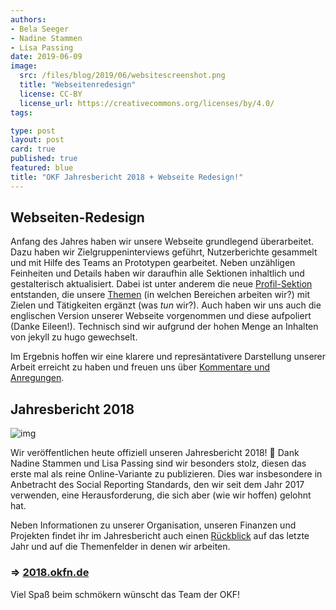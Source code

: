 ```yaml
---
authors:
- Bela Seeger
- Nadine Stammen
- Lisa Passing
date: 2019-06-09
image:
  src: /files/blog/2019/06/websitescreenshot.png
  title: "Webseitenredesign"
  license: CC-BY
  license_url: https://creativecommons.org/licenses/by/4.0/
tags:

type: post
layout: post
card: true
published: true
featured: blue
title: "OKF Jahresbericht 2018 + Webseite Redesign!"
---
```

## Webseiten-Redesign

Anfang des Jahres haben wir unsere Webseite grundlegend überarbeitet. Dazu haben wir Zielgruppeninterviews geführt, Nutzerberichte gesammelt und mit Hilfe des Teams an Prototypen gearbeitet. Neben unzähligen Feinheiten und Details haben wir daraufhin alle Sektionen inhaltlich und gestalterisch aktualisiert. Dabei ist unter anderem die neue [Profil-Sektion](/profil) entstanden, die unsere [Themen](/themen) (in welchen Bereichen arbeiten wir?) mit Zielen und Tätigkeiten ergänzt (was *tun* wir?). Auch haben wir uns auch die englischen Version unserer Webseite vorgenommen und diese aufpoliert (Danke Eileen!). Technisch sind wir aufgrund der hohen Menge an Inhalten von jekyll zu hugo gewechselt. 

Im Ergebnis hoffen wir eine klarere und represäntativere Darstellung unserer Arbeit erreicht zu haben und freuen uns über [Kommentare und Anregungen](mailto:info@okfn.de). 


## Jahresbericht 2018

![img](/files/blog/2019/08/jahresbericht.png)

Wir veröffentlichen heute offiziell unseren Jahresbericht 2018! 🎉 Dank Nadine Stammen und Lisa Passing sind wir besonders stolz, diesen das erste mal als reine Online-Variante zu publizieren. Dies war insbesondere in Anbetracht des Social Reporting Standards, den wir seit dem Jahr 2017 verwenden, eine Herausforderung, die sich aber (wie wir hoffen) gelohnt hat. 

Neben Informationen zu unserer Organisation, unseren Finanzen und Projekten findet ihr im Jahresbericht auch einen [Rückblick](https://2018.okfn.de/einleitung/rueckblick/) auf das letzte Jahr und auf die Themenfelder in denen wir arbeiten. 

### ⇒ [2018.okfn.de](https://2018.okfn.de)

Viel Spaß beim schmökern wünscht das Team der OKF! 
